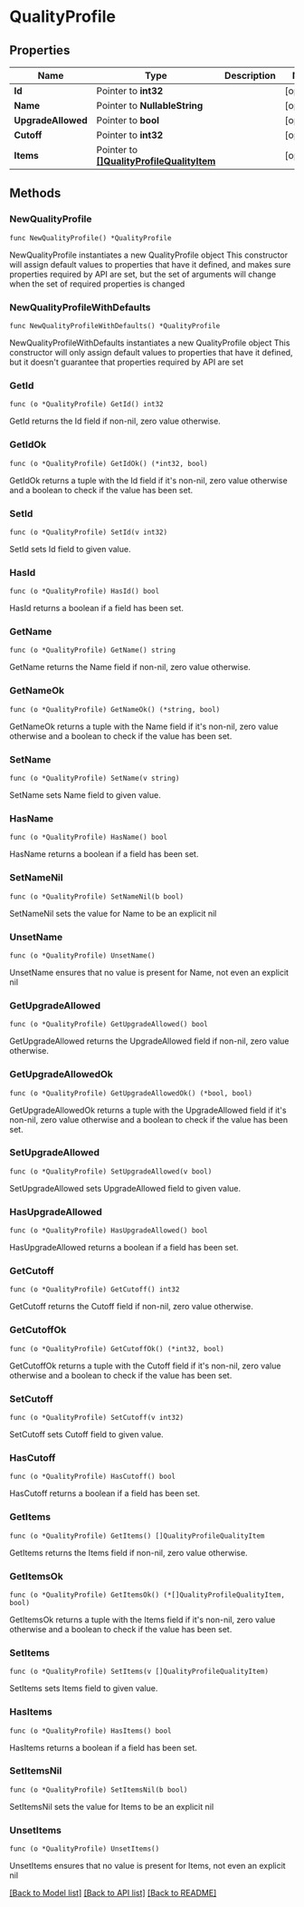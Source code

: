 # QualityProfile

## Properties

Name | Type | Description | Notes
------------ | ------------- | ------------- | -------------
**Id** | Pointer to **int32** |  | [optional] 
**Name** | Pointer to **NullableString** |  | [optional] 
**UpgradeAllowed** | Pointer to **bool** |  | [optional] 
**Cutoff** | Pointer to **int32** |  | [optional] 
**Items** | Pointer to [**[]QualityProfileQualityItem**](QualityProfileQualityItem.md) |  | [optional] 

## Methods

### NewQualityProfile

`func NewQualityProfile() *QualityProfile`

NewQualityProfile instantiates a new QualityProfile object
This constructor will assign default values to properties that have it defined,
and makes sure properties required by API are set, but the set of arguments
will change when the set of required properties is changed

### NewQualityProfileWithDefaults

`func NewQualityProfileWithDefaults() *QualityProfile`

NewQualityProfileWithDefaults instantiates a new QualityProfile object
This constructor will only assign default values to properties that have it defined,
but it doesn't guarantee that properties required by API are set

### GetId

`func (o *QualityProfile) GetId() int32`

GetId returns the Id field if non-nil, zero value otherwise.

### GetIdOk

`func (o *QualityProfile) GetIdOk() (*int32, bool)`

GetIdOk returns a tuple with the Id field if it's non-nil, zero value otherwise
and a boolean to check if the value has been set.

### SetId

`func (o *QualityProfile) SetId(v int32)`

SetId sets Id field to given value.

### HasId

`func (o *QualityProfile) HasId() bool`

HasId returns a boolean if a field has been set.

### GetName

`func (o *QualityProfile) GetName() string`

GetName returns the Name field if non-nil, zero value otherwise.

### GetNameOk

`func (o *QualityProfile) GetNameOk() (*string, bool)`

GetNameOk returns a tuple with the Name field if it's non-nil, zero value otherwise
and a boolean to check if the value has been set.

### SetName

`func (o *QualityProfile) SetName(v string)`

SetName sets Name field to given value.

### HasName

`func (o *QualityProfile) HasName() bool`

HasName returns a boolean if a field has been set.

### SetNameNil

`func (o *QualityProfile) SetNameNil(b bool)`

 SetNameNil sets the value for Name to be an explicit nil

### UnsetName
`func (o *QualityProfile) UnsetName()`

UnsetName ensures that no value is present for Name, not even an explicit nil
### GetUpgradeAllowed

`func (o *QualityProfile) GetUpgradeAllowed() bool`

GetUpgradeAllowed returns the UpgradeAllowed field if non-nil, zero value otherwise.

### GetUpgradeAllowedOk

`func (o *QualityProfile) GetUpgradeAllowedOk() (*bool, bool)`

GetUpgradeAllowedOk returns a tuple with the UpgradeAllowed field if it's non-nil, zero value otherwise
and a boolean to check if the value has been set.

### SetUpgradeAllowed

`func (o *QualityProfile) SetUpgradeAllowed(v bool)`

SetUpgradeAllowed sets UpgradeAllowed field to given value.

### HasUpgradeAllowed

`func (o *QualityProfile) HasUpgradeAllowed() bool`

HasUpgradeAllowed returns a boolean if a field has been set.

### GetCutoff

`func (o *QualityProfile) GetCutoff() int32`

GetCutoff returns the Cutoff field if non-nil, zero value otherwise.

### GetCutoffOk

`func (o *QualityProfile) GetCutoffOk() (*int32, bool)`

GetCutoffOk returns a tuple with the Cutoff field if it's non-nil, zero value otherwise
and a boolean to check if the value has been set.

### SetCutoff

`func (o *QualityProfile) SetCutoff(v int32)`

SetCutoff sets Cutoff field to given value.

### HasCutoff

`func (o *QualityProfile) HasCutoff() bool`

HasCutoff returns a boolean if a field has been set.

### GetItems

`func (o *QualityProfile) GetItems() []QualityProfileQualityItem`

GetItems returns the Items field if non-nil, zero value otherwise.

### GetItemsOk

`func (o *QualityProfile) GetItemsOk() (*[]QualityProfileQualityItem, bool)`

GetItemsOk returns a tuple with the Items field if it's non-nil, zero value otherwise
and a boolean to check if the value has been set.

### SetItems

`func (o *QualityProfile) SetItems(v []QualityProfileQualityItem)`

SetItems sets Items field to given value.

### HasItems

`func (o *QualityProfile) HasItems() bool`

HasItems returns a boolean if a field has been set.

### SetItemsNil

`func (o *QualityProfile) SetItemsNil(b bool)`

 SetItemsNil sets the value for Items to be an explicit nil

### UnsetItems
`func (o *QualityProfile) UnsetItems()`

UnsetItems ensures that no value is present for Items, not even an explicit nil

[[Back to Model list]](../README.md#documentation-for-models) [[Back to API list]](../README.md#documentation-for-api-endpoints) [[Back to README]](../README.md)


